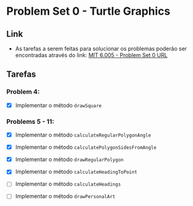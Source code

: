 # Problem Set 0 - Turtle Graphics

## Link

- As tarefas a serem feitas para solucionar os problemas poderão ser encontradas através do
  link: [MIT 6.005 - Problem Set 0 URL](https://ocw.mit.edu/ans7870/6/6.005/s16/psets/ps0/)

## Tarefas

### Problem 4:

- [x] Implementar o método `drawSquare`

### Problems 5 - 11:

- [x] Implementar o método `calculateRegularPolygonAngle`
- [x] Implementar o método `calculatePolygonSidesFromAngle`
- [x] Implementar o método `drawRegularPolygon`
- [x] Implementar o método `calculateHeadingToPoint`
- [ ] Implementar o método `calculateHeadings`
- [ ] Implementar o método `drawPersonalArt`
 